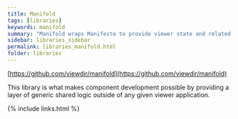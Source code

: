 ```yaml
---
title: Manifold
tags: [libraries]
keywords: manifold
summary: "Manifold wraps Manifesto to provide viewer state and related helper methods/classes."
sidebar: libraries_sidebar
permalink: libraries_manifold.html
folder: libraries
---
```


[https://github.com/viewdir/manifold](https://github.com/viewdir/manifold)

This library is what makes component development possible by providing a layer of generic shared logic outside of any given viewer application.

{% include links.html %}
